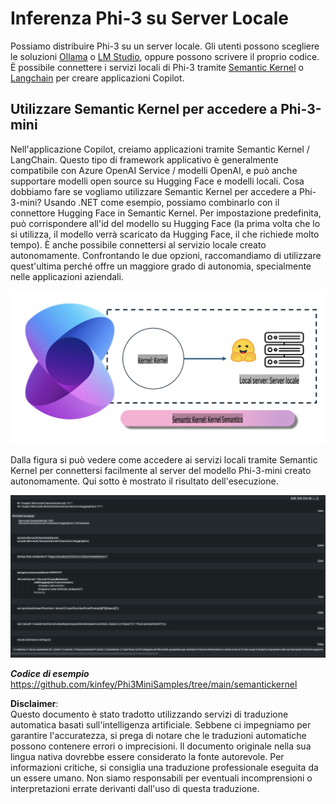 # **Inferenza Phi-3 su Server Locale**

Possiamo distribuire Phi-3 su un server locale. Gli utenti possono scegliere le soluzioni [Ollama](https://ollama.com) o [LM Studio](https://llamaedge.com), oppure possono scrivere il proprio codice. È possibile connettere i servizi locali di Phi-3 tramite [Semantic Kernel](https://github.com/microsoft/semantic-kernel?WT.mc_id=aiml-138114-kinfeylo) o [Langchain](https://www.langchain.com/) per creare applicazioni Copilot.

## **Utilizzare Semantic Kernel per accedere a Phi-3-mini**

Nell'applicazione Copilot, creiamo applicazioni tramite Semantic Kernel / LangChain. Questo tipo di framework applicativo è generalmente compatibile con Azure OpenAI Service / modelli OpenAI, e può anche supportare modelli open source su Hugging Face e modelli locali. Cosa dobbiamo fare se vogliamo utilizzare Semantic Kernel per accedere a Phi-3-mini? Usando .NET come esempio, possiamo combinarlo con il connettore Hugging Face in Semantic Kernel. Per impostazione predefinita, può corrispondere all'id del modello su Hugging Face (la prima volta che lo si utilizza, il modello verrà scaricato da Hugging Face, il che richiede molto tempo). È anche possibile connettersi al servizio locale creato autonomamente. Confrontando le due opzioni, raccomandiamo di utilizzare quest'ultima perché offre un maggiore grado di autonomia, specialmente nelle applicazioni aziendali.

![sk](../../../../../translated_images/sk.c244b32f4811c6f0938b9e95b0b2f4b28105bff6495bdc3b24cd42b3e3e89bb9.it.png)

Dalla figura si può vedere come accedere ai servizi locali tramite Semantic Kernel per connettersi facilmente al server del modello Phi-3-mini creato autonomamente. Qui sotto è mostrato il risultato dell'esecuzione.

![skrun](../../../../../translated_images/skrun.fb7a635a22ae8b7919d6e15c0eb27262526ed69728c5a1d2773a97d4562657c7.it.png)

***Codice di esempio*** https://github.com/kinfey/Phi3MiniSamples/tree/main/semantickernel

**Disclaimer**:  
Questo documento è stato tradotto utilizzando servizi di traduzione automatica basati sull'intelligenza artificiale. Sebbene ci impegniamo per garantire l'accuratezza, si prega di notare che le traduzioni automatiche possono contenere errori o imprecisioni. Il documento originale nella sua lingua nativa dovrebbe essere considerato la fonte autorevole. Per informazioni critiche, si consiglia una traduzione professionale eseguita da un essere umano. Non siamo responsabili per eventuali incomprensioni o interpretazioni errate derivanti dall'uso di questa traduzione.